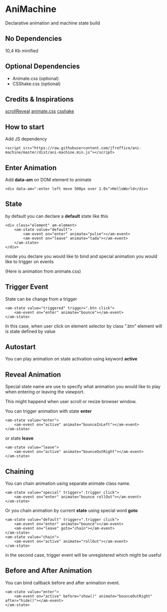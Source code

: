 AniMachine
==========

Declarative animation and machine state build

No Dependencies
---------------
10,4 Kb minified

Optional Dependencies
---------------------
- Animate.css (optional)
- CSShake.css (optional)

Credits & Inspirations
----------------------
[scrollReveal](https://github.com/julianlloyd/scrollReveal.js)
[animate.css](http://daneden.github.io/animate.css/)
[csshake](http://elrumordelaluz.github.io/csshake/)

How to start 
------------

Add JS dependency
```
<script src="https://raw.githubusercontent.com/jfroffice/ani-machine/master/dist/ani-machine.min.js"></script>
```

Enter Animation
---------------

Add __data-am__ on DOM element to animate
```
<div data-am=":enter left move 500px over 1.0s">HelloWorld</div>
```

State
-----

by default you can declare a __default__ state like this
```
<div class="element" am-element>
	<am-state value="default">
		<am-event on="enter" animate="pulse"></am-event>
		<am-event on="leave" animate="tada"></am-event>
	</am-state>
</div>
```

inside you declare you would like to bind and special animation you would like to trigger on events

(Here is animation from animate.css)

Trigger Event
--------------

State can be change from a trigger
```
<am-state value="triggered" trigger=".btn click">
	<am-event on="enter" animate="bounce"></am-event>
</am-state>
```

In this case, when user click on element selector by class ".btn" element will is state defined by value

Autostart
---------

You can play animation on state activation using keyword __active__

Reveal Animation
----------------

Special state name are use to specify what animation you would like to play when entering or leaving the viewport.

This might happend when user scroll or resize browser window.

You can trigger animation with state __enter__
```
<am-state value="enter">
	<am-event on="active" animate="bounceInLeft"></am-event>
</am-state>
```

or state __leave__
```
<am-state value="leave">
	<am-event on="active" animate="bounceOutRight"></am-event>
</am-state>
```

Chaining
--------

You can chain animation using separate animate class name.

```
<am-state value="special" trigger=".trigger click">
	<am-event on="enter" animate="bounce rollOut"></am-event>
</am-state>
```

Or you chain animation by current __state__ using special word __goto__ 

```
<am-state value="default" trigger=".trigger click">
	<am-event on="enter" animate="bounce"></am-event>
	<am-event on="leave" goto="chain"></am-event>
</am-state>
<am-state value="chain">
	<am-event on="active" animate="rollOut"></am-event>
</am-state>
```

in the second case, trigger event will be unregistered which might be useful

Before and After Animation
--------------------------

You can bind callback before and after animation event.

```
<am-state value="enter">
	<am-event on="active" before="show()" animate="bounceOutRight" after="hide()"></am-event>
</am-state>
```